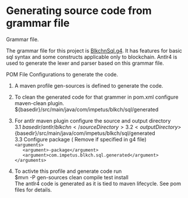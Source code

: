 # Generating source code from grammar file   
   
Grammar file.   
         
The grammar file for this project is [BlkchnSql.g4](https://github.com/Impetus/blkchn-sql-driver/blob/master/blkchn-antlr4-gen/antlr/blkchn/BlkchnSql.g4). It has features for basic sql syntax and some constructs applicable only to blockchain. Antlr4 is used to generate the lexer and parser based on this grammar file.       
   
POM File Configurations to generate the code.   
1. A maven profile gen-sources is defined to generate the code.   
   
2. To clean the generated code for that grammer in pom.xml configure maven-clean plugin.    
<directory>${basedir}/src/main/java/com/impetus/blkch/sql/generated</directory>   
   
3. For antlr maven plugin configure the source and output directory   
3.1 <sourceDirectory>${basedir}/antlr/blkchn</sourceDirectory>   
3.2 <outputDirectory>${basedir}/src/main/java/com/impetus/blkch/sql/generated</outputDirectory>   
3.3 Configure package ( Remove if specified in g4 file)   
`<arguments>`      
`   <argument>-package</argument>`      
`	<argument>com.impetus.blkch.sql.generated</argument>`      
`</arguments>`   
   
4. To activte this profile and generate code run     
$mvn -P gen-sources clean compile test install   
The antlr4 code is generated as it is tied to maven lifecycle. See pom files for details.   


